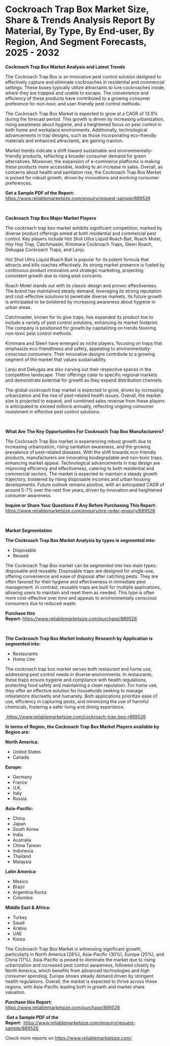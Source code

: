 <p><h1>Cockroach Trap Box Market Size, Share & Trends Analysis Report By Material, By Type, By End-user, By Region, And Segment Forecasts, 2025 - 2032</h1></p><p><strong>Cockroach Trap Box Market Analysis and Latest Trends</strong></p>
<p><p>The Cockroach Trap Box is an innovative pest control solution designed to effectively capture and eliminate cockroaches in residential and commercial settings. These boxes typically utilize attractants to lure cockroaches inside, where they are trapped and unable to escape. The convenience and efficiency of these products have contributed to a growing consumer preference for non-toxic and user-friendly pest control methods.</p><p>The Cockroach Trap Box Market is expected to grow at a CAGR of 13.9% during the forecast period. This growth is driven by increasing urbanization, rising awareness about hygiene, and a heightened focus on pest control in both home and workplace environments. Additionally, technological advancements in trap designs, such as those incorporating eco-friendly materials and enhanced attractants, are gaining traction. </p><p>Market trends indicate a shift toward sustainable and environmentally-friendly products, reflecting a broader consumer demand for green alternatives. Moreover, the expansion of e-commerce platforms is making these products more accessible, leading to an increase in sales. Overall, as concerns about health and sanitation rise, the Cockroach Trap Box Market is poised for robust growth, driven by innovations and evolving consumer preferences.</p></p>
<p><strong>Get a Sample PDF of the Report:&nbsp;</strong> <a href="https://www.reliablemarketsize.com/enquiry/request-sample/889526?utm_campaign=1884&utm_medium=2&utm_source=Github&utm_content=ia&utm_term=06022025&utm_id=cockroach-trap-box">https://www.reliablemarketsize.com/enquiry/request-sample/889526</a></p>
<p>&nbsp;</p>
<p><strong>Cockroach Trap Box Major Market Players</strong></p>
<p><p>The cockroach trap box market exhibits significant competition, marked by diverse product offerings aimed at both residential and commercial pest control. Key players include Hot Shot Ultra Liquid Roach Bait, Roach Motel, Hoy Hoy Trap, Catchmaster, Kimimara Cockroach Traps, Sleeri Roach, Dekugaa Cockroach Traps, and Lanju.</p><p>Hot Shot Ultra Liquid Roach Bait is popular for its potent formula that attracts and kills roaches effectively. Its strong market presence is fueled by continuous product innovation and strategic marketing, projecting consistent growth due to rising pest concerns.</p><p>Roach Motel stands out with its classic design and proven effectiveness. The brand has maintained steady demand, leveraging its strong reputation and cost-effective solutions to penetrate diverse markets. Its future growth is anticipated to be bolstered by increasing awareness about hygiene in urban areas.</p><p>Catchmaster, known for its glue traps, has expanded its product line to include a variety of pest control solutions, enhancing its market footprint. The company is positioned for growth by capitalizing on trends favoring non-toxic pest control methods.</p><p>Kimimara and Sleeri have emerged as niche players, focusing on traps that emphasize eco-friendliness and safety, appealing to environmentally-conscious consumers. Their innovative designs contribute to a growing segment of the market that values sustainability.</p><p>Lanju and Dekugaa are also carving out their respective spaces in the competitive landscape. Their offerings cater to specific regional markets and demonstrate potential for growth as they expand distribution channels.</p><p>The global cockroach trap market is expected to grow, driven by increasing urbanization and the rise of pest-related health issues. Overall, the market size is projected to expand, and combined sales revenue from these players is anticipated to exceed millions annually, reflecting ongoing consumer investment in effective pest control solutions.</p></p>
<p>&nbsp;</p>
<p><strong>What Are The Key Opportunities For Cockroach Trap Box Manufacturers?</strong></p>
<p><p>The Cockroach Trap Box market is experiencing robust growth due to increasing urbanization, rising sanitation awareness, and the growing prevalence of pest-related diseases. With the shift towards eco-friendly products, manufacturers are innovating biodegradable and non-toxic traps, enhancing market appeal. Technological advancements in trap design are improving efficiency and effectiveness, catering to both residential and commercial sectors. The market is expected to maintain a steady growth trajectory, bolstered by rising disposable incomes and urban housing developments. Future outlook remains positive, with an anticipated CAGR of around 5-7% over the next five years, driven by innovation and heightened consumer awareness.</p></p>
<p><strong>Inquire or Share Your Questions If Any Before Purchasing This Report:</strong> <a href="https://www.reliablemarketsize.com/enquiry/pre-order-enquiry/889526?utm_campaign=1884&utm_medium=2&utm_source=Github&utm_content=ia&utm_term=06022025&utm_id=cockroach-trap-box">https://www.reliablemarketsize.com/enquiry/pre-order-enquiry/889526</a></p>
<p>&nbsp;</p>
<p><strong>Market Segmentation</strong></p>
<p><strong>The Cockroach Trap Box Market Analysis by types is segmented into:</strong></p>
<p><ul><li>Disposable</li><li>Reused</li></ul></p>
<p><p>The Cockroach Trap Box market can be segmented into two main types: disposable and reusable. Disposable traps are designed for single-use, offering convenience and ease of disposal after catching pests. They are often favored for their hygiene and effectiveness in immediate pest management. In contrast, reusable traps are built for multiple applications, allowing users to maintain and reset them as needed. This type is often more cost-effective over time and appeals to environmentally conscious consumers due to reduced waste.</p></p>
<p><strong>Purchase this Report:&nbsp;</strong><a href="https://www.reliablemarketsize.com/purchase/889526?utm_campaign=1884&utm_medium=2&utm_source=Github&utm_content=ia&utm_term=06022025&utm_id=cockroach-trap-box">https://www.reliablemarketsize.com/purchase/889526</a></p>
<p>&nbsp;</p>
<p><strong>The Cockroach Trap Box Market Industry Research by Application is segmented into:</strong></p>
<p><ul><li>Restaurants</li><li>Home Use</li></ul></p>
<p><p>The cockroach trap box market serves both restaurant and home use, addressing pest control needs in diverse environments. In restaurants, these traps ensure hygiene and compliance with health regulations, protecting food safety and maintaining a clean reputation. For home use, they offer an effective solution for households seeking to manage infestations discreetly and humanely. Both applications prioritize ease of use, efficiency in capturing pests, and minimizing the use of harmful chemicals, fostering a safer living and dining experience.</p></p>
<p><a href="https://www.reliablemarketsize.com/cockroach-trap-box-r889526?utm_campaign=1884&utm_medium=2&utm_source=Github&utm_content=ia&utm_term=06022025&utm_id=cockroach-trap-box">&nbsp;https://www.reliablemarketsize.com/cockroach-trap-box-r889526</a></p>
<p><strong>In terms of Region, the Cockroach Trap Box Market Players available by Region are:</strong></p>
<p>
    <p> <strong> North America: </strong>
        <ul>
            <li>United States</li>
            <li>Canada</li>
        </ul>
        </p> 
    <p> <strong> Europe: </strong>
        <ul>
            <li>Germany</li>
            <li>France</li>
            <li>U.K.</li>
            <li>Italy</li>
            <li>Russia</li>
        </ul>
        </p> 
    <p> <strong> Asia-Pacific: </strong>
        <ul>
            <li>China</li>
            <li>Japan</li>
            <li>South Korea</li>
            <li>India</li>
            <li>Australia</li>
            <li>China Taiwan</li>
            <li>Indonesia</li>
            <li>Thailand</li>
            <li>Malaysia</li>
        </ul>
        </p> 
    <p> <strong> Latin America: </strong>
        <ul>
            <li>Mexico</li>
            <li>Brazil</li>
            <li>Argentina Korea</li>
            <li>Colombia</li>
        </ul>
        </p> 
    <p> <strong> Middle East & Africa: </strong>
        <ul>
            <li>Turkey</li>
            <li>Saudi</li>
            <li>Arabia</li>
            <li>UAE</li>
            <li>Korea</li>
        </ul>
    </p>
    </p>
<p><p>The Cockroach Trap Box Market is witnessing significant growth, particularly in North America (28%), Asia-Pacific (30%), Europe (25%), and China (17%). Asia-Pacific is poised to dominate the market due to rising urbanization and increased pest control awareness, followed closely by North America, which benefits from advanced technologies and high consumer spending. Europe shows steady demand driven by stringent health regulations. Overall, the market is expected to thrive across these regions, with Asia-Pacific leading both in growth and market share valuation.</p></p>
<p><strong>Purchase this Report: </strong><a href="https://www.reliablemarketsize.com/purchase/889526?utm_campaign=1884&utm_medium=2&utm_source=Github&utm_content=ia&utm_term=06022025&utm_id=cockroach-trap-box">https://www.reliablemarketsize.com/purchase/889526</a></p>
<p>&nbsp;<strong>Get a Sample PDF of the Report:&nbsp;&nbsp;</strong><a href="https://www.reliablemarketsize.com/enquiry/request-sample/889526?utm_campaign=1884&utm_medium=2&utm_source=Github&utm_content=ia&utm_term=06022025&utm_id=cockroach-trap-box">https://www.reliablemarketsize.com/enquiry/request-sample/889526</a></p>
<p><strong></strong></p>
<p>Check more reports on <a href="https://www.reliablemarketsize.com/?utm_campaign=1884&utm_medium=2&utm_source=Github&utm_content=ia&utm_term=06022025&utm_id=cockroach-trap-box">https://www.reliablemarketsize.com/</a></p>